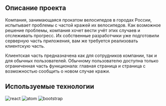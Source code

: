 ## Описание проекта

Компания, занимающаяся прокатом велосипедов в городах России, испытывает проблемы с частой кражей их велосипедов. Как возможное решение проблемы, компания хочет вести учёт этих случаев и отслеживать прогресс. Их собственные разработчики уже подготовили серверную часть приложения, вам же требуется реализовать клиентскую часть.

Клиентская часть предназначена как для сотрудников компании, так и для обычных пользователей. Обычному пользователю доступна только ограниченная часть функционала: главная страница и страница с возможностью сообщить о новом случае кражи.

## Используемые технологии

![react](https://user-images.githubusercontent.com/57951559/226121205-35a276bd-68e8-42c6-974c-4e9c72e66452.png)
![atom](https://user-images.githubusercontent.com/57951559/226121209-9b3b252f-8b04-4473-9a1a-4ed728e6e768.png)
![bootstrap](https://user-images.githubusercontent.com/57951559/226121213-c40f9e58-9e70-4c33-820e-0f4ec5dc44e6.png)

